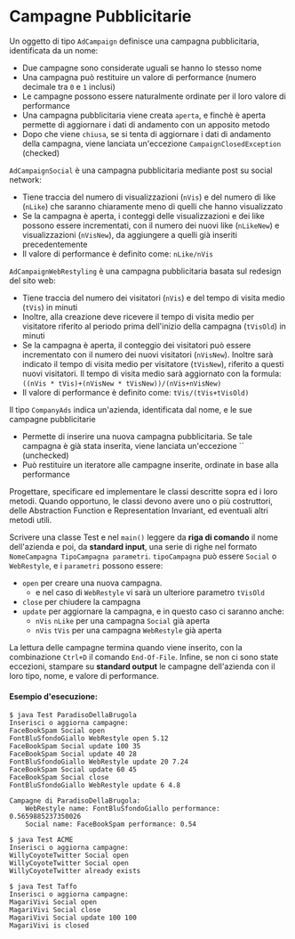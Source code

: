 # Campagne Pubblicitarie

Un oggetto di tipo `AdCampaign` definisce una campagna pubblicitaria, identificata da un nome:
* Due campagne sono considerate uguali se hanno lo stesso nome
* Una campagna può restituire un valore di performance (numero decimale tra `0` e `1` inclusi)
* Le campagne possono essere naturalmente ordinate per il loro valore di performance
* Una campagna pubblicitaria viene creata `aperta`, e finchè è aperta permette di aggiornare i dati di andamento con un apposito metodo
* Dopo che viene `chiusa`, se si tenta di aggiornare i dati di andamento della campagna, viene lanciata un'eccezione `CampaignClosedException` (checked)

`AdCampaignSocial` è una campagna pubblicitaria mediante post su social network:
* Tiene traccia del numero di visualizzazioni (`nVis`) e del numero di like (`nLike`) che saranno chiaramente meno di quelli che hanno visualizzato
* Se la campagna è aperta, i conteggi delle visualizzazioni e dei like possono essere incrementati, con il numero dei nuovi like (`nLikeNew`) e visualizzazioni (`nVisNew`), da aggiungere a quelli già inseriti precedentemente
* Il valore di performance è definito come: `nLike/nVis`

`AdCampaignWebRestyling` è una campagna pubblicitaria basata sul redesign del sito web:
* Tiene traccia del numero dei visitatori (`nVis`) e del tempo di visita medio (`tVis`) in minuti
* Inoltre, alla creazione deve ricevere il tempo di visita medio per visitatore riferito al periodo prima dell'inizio della campagna (`tVisOld`) in minuti
* Se la campagna è aperta, il conteggio dei visitatori può essere incrementato con il numero dei nuovi visitatori (`nVisNew`). Inoltre sarà indicato il tempo di visita medio per visitatore (`tVisNew`), riferito a questi nuovi visitatori. Il tempo di visita medio sarà aggiornato con la formula: `((nVis * tVis)+(nVisNew * tVisNew))/(nVis+nVisNew)`
* Il valore di performance è definito come: `tVis/(tVis+tVisOld)`

Il tipo `CompanyAds` indica un'azienda, identificata dal nome, e le sue campagne pubblicitarie
* Permette di inserire una nuova campagna pubblicitaria. Se tale campagna è già stata inserita, viene lanciata un'eccezione `` (unchecked)
* Può restituire un iteratore alle campagne inserite, ordinate in base alla performance

Progettare, specificare ed implementare le classi descritte sopra ed i loro metodi. Quando opportuno, le classi devono avere uno o più costruttori, delle Abstraction Function e Representation Invariant, ed eventuali altri metodi utili.

Scrivere una classe Test e nel `main()` leggere da **riga di comando** il nome dell'azienda e poi, da **standard input**, una serie di righe nel formato `NomeCampagna TipoCampagna parametri`. `tipoCampagna` può essere `Social` o `WebRestyle`, e i `parametri` possono essere:
* `open` per creare una nuova campagna.
	* e nel caso di `WebRestyle` vi sarà un ulteriore parametro `tVisOld`
* `close` per chiudere la campagna
* `update` per aggiornare la campagna, e in questo caso ci saranno anche:
	* `nVis` `nLike` per una campagna `Social` già aperta
	* `nVis` `tVis` per una campagna `WebRestyle` già aperta

La lettura delle campagne termina quando viene inserito, con la combinazione `Ctrl+D` il comando `End-Of-File`.
Infine, se non ci sono state eccezioni, stampare su **standard output** le campagne dell'azienda con il loro tipo, nome, e valore di performance.

#### Esempio d'esecuzione:

```text
$ java Test ParadisoDellaBrugola
Inserisci o aggiorna campagne:
FaceBookSpam Social open
FontBluSfondoGiallo WebRestyle open 5.12
FaceBookSpam Social update 100 35      
FaceBookSpam Social update 40 28    
FontBluSfondoGiallo WebRestyle update 20 7.24
FaceBookSpam Social update 60 45
FaceBookSpam Social close
FontBluSfondoGiallo WebRestyle update 6 4.8

Campagne di ParadisoDellaBrugola:
	WebRestyle name: FontBluSfondoGiallo performance: 0.5659885237350026
	Social name: FaceBookSpam performance: 0.54

$ java Test ACME
Inserisci o aggiorna campagne:
WillyCoyoteTwitter Social open
WillyCoyoteTwitter Social open
WillyCoyoteTwitter already exists

$ java Test Taffo
Inserisci o aggiorna campagne:
MagariVivi Social open    
MagariVivi Social close
MagariVivi Social update 100 100
MagariVivi is closed
```